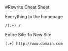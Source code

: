#Rewrite Cheat Sheet


Everything to the homepage
```
/(.+) /
```

Entire Site To New Site
```
(.+) http://www.domain.com
```
